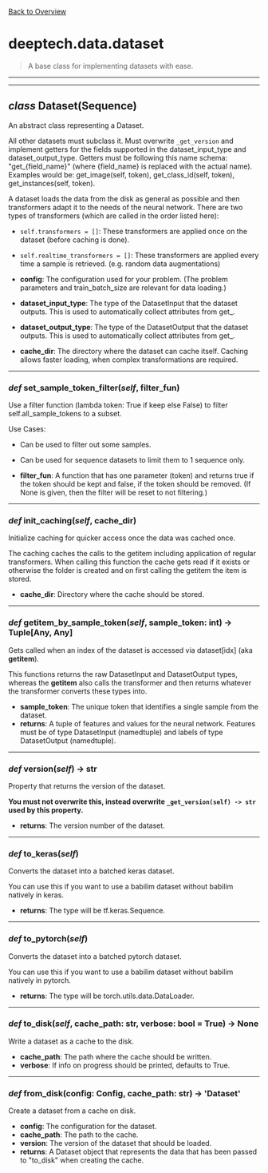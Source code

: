 [Back to Overview](../../README.md)



# deeptech.data.dataset

> A base class for implementing datasets with ease.


---
---
## *class* **Dataset**(Sequence)

An abstract class representing a Dataset.

All other datasets must subclass it.
Must overwrite `_get_version` and implement getters for the fields supported in the dataset_input_type and
dataset_output_type. Getters must be following this name schema:
"get_{field_name}" (where {field_name} is replaced with the actual name).
Examples would be: get_image(self, token), get_class_id(self, token), get_instances(self, token).

A dataset loads the data from the disk as general as possible and then transformers adapt it to the needs of the neural network.
There are two types of transformers (which are called in the order listed here):
* `self.transformers = []`: These transformers are applied once on the dataset (before caching is done).
* `self.realtime_transformers = []`: These transformers are applied every time a sample is retrieved. (e.g. random data augmentations)

* **config**: The configuration used for your problem. (The problem parameters and train_batch_size are relevant for data loading.)
* **dataset_input_type**: The type of the DatasetInput that the dataset outputs. This is used to automatically collect attributes from get_<attrname>.
* **dataset_output_type**: The type of the DatasetOutput that the dataset outputs. This is used to automatically collect attributes from get_<attrname>.
* **cache_dir**: The directory where the dataset can cache itself. Caching allows faster loading, when complex transformations are required.


---
### *def* **set_sample_token_filter**(*self*, filter_fun)

Use a filter function (lambda token: True if keep else False) to filter self.all_sample_tokens to a subset.

Use Cases:
* Can be used to filter out some samples.
* Can be used for sequence datasets to limit them to 1 sequence only.

* **filter_fun**: A function that has one parameter (token) and returns true if the token should be kept and false, if the token should be removed. (If None is given, then the filter will be reset to not filtering.)


---
### *def* **init_caching**(*self*, cache_dir)

Initialize caching for quicker access once the data was cached once.

The caching caches the calls to the getitem including application of regular transformers.
When calling this function the cache gets read if it exists or otherwise the folder is created and on first calling the getitem the item is stored.

* **cache_dir**: Directory where the cache should be stored.


---
### *def* **getitem_by_sample_token**(*self*, sample_token: int) -> Tuple[Any, Any]

Gets called when an index of the dataset is accessed via dataset[idx] (aka __getitem__).

This functions returns the raw DatasetInput and DatasetOutput types, whereas the __getitem__ also calls the transformer and then returns whatever the transformer converts these types into.

* **sample_token**: The unique token that identifies a single sample from the dataset.
* **returns**: A tuple of features and values for the neural network. Features must be of type DatasetInput (namedtuple) and labels of type DatasetOutput (namedtuple).


---
### *def* **version**(*self*) -> str

Property that returns the version of the dataset.

**You must not overwrite this, instead overwrite `_get_version(self) -> str` used by this property.**

* **returns**: The version number of the dataset.


---
### *def* **to_keras**(*self*)

Converts the dataset into a batched keras dataset.

You can use this if you want to use a babilim dataset without babilim natively in keras.

* **returns**: The type will be tf.keras.Sequence.


---
### *def* **to_pytorch**(*self*)

Converts the dataset into a batched pytorch dataset.

You can use this if you want to use a babilim dataset without babilim natively in pytorch.

* **returns**: The type will be torch.utils.data.DataLoader.


---
### *def* **to_disk**(*self*, cache_path: str, verbose: bool = True) -> None

Write a dataset as a cache to the disk.

* **cache_path**: The path where the cache should be written.
* **verbose**: If info on progress should be printed, defaults to True.


---
### *def* **from_disk**(config: Config, cache_path: str) -> 'Dataset'

Create a dataset from a cache on disk.

* **config**: The configuration for the dataset.
* **cache_path**: The path to the cache.
* **version**: The version of the dataset that should be loaded.
* **returns**: A Dataset object that represents the data that has been passed to "to_disk" when creating the cache.


